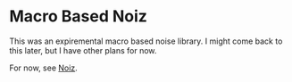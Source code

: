 # Macro Based Noiz
This was an expiremental macro based noise library. I might come back to this later, but I have other plans for now.

For now, see [Noiz](https://github.com/ElliottjPierce/noiz).
